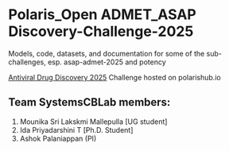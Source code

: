 # Polaris_Open ADMET_ASAP Discovery-Challenge-2025
Models, code, datasets, and documentation for some of the sub-challenges, esp. asap-admet-2025 and potency

[Antiviral Drug Discovery 2025](https://polarishub.io/competitions/asap-discovery/antiviral-drug-discovery-2025) Challenge hosted on polarishub.io

## Team SystemsCBLab members:
1. Mounika Sri Lakskmi Mallepulla [UG student]
2. Ida Priyadarshini T [Ph.D. Student]
3. Ashok Palaniappan (PI)
